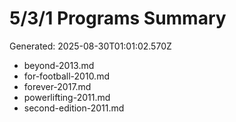 # 5/3/1 Programs Summary

Generated: 2025-08-30T01:01:02.570Z

- beyond-2013.md
- for-football-2010.md
- forever-2017.md
- powerlifting-2011.md
- second-edition-2011.md
